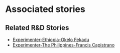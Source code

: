 # Associated stories

<!-- !!DO NOT REMOVE!! start autogenerated hyperlinks -->
## Related R&D Stories
- [Experimenter\-Ethiopia\-Okelo Fekadu](/RnD-Archive/stories/?doc=Okelo%20Ethiopia_LQ-en-US)
- [Experimenter\-The Philippines\-Francis Capistrano](/RnD-Archive/stories/?doc=Kapi%20Philippines_LQ-en-US)
<!-- !!DO NOT REMOVE!! end autogenerated hyperlinks -->